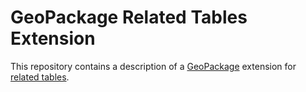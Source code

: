 GeoPackage Related Tables Extension
==========

This repository contains a description of a [GeoPackage](geopackage.org) extension for [related tables](http://www.geopackage.org/18-000.html#_scope).  
